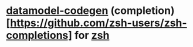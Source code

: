 # [datamodel-codegen](https://koxudaxi.github.io/datamodel-code-generator/) (completion)[https://github.com/zsh-users/zsh-completions] for [zsh](https://www.zsh.org/)
